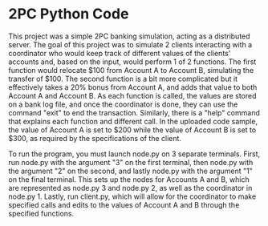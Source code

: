 # 2PC Python Code
This project was a simple 2PC banking simulation, acting as a distributed server. The goal of this project was to simulate 2 clients interacting with a coordinator who would keep track of different values of the clients' accounts and, based on the input, would perform 1 of 2 functions. The first function would relocate $100 from Account A to Account B, simulating the transfer of $100. The second function is a bit more complicated but it effectively takes a 20% bonus from Account A, and adds that value to both Account A and Account B. As each function is called, the values are stored on a bank log file, and once the coordinator is done, they can use the command "exit" to end the transaction. Similarly, there is a "help" command that explains each function and different call. In the uploaded code sample, the value of Account A is set to $200 while the value of Account B is set to $300, as required by the specifications of the client.

To run the program, you must launch node.py on 3 separate terminals. First, run node.py with the argument "3" on the first terminal, then node.py with the argument "2" on the second, and lastly node.py with the argument "1" on the final terminal. This sets up the nodes for Accounts A and B, which are represented as node.py 3 and node.py 2, as well as the coordinator in node.py 1. Lastly, run client.py, which will allow for the coordinator to make specified calls and edits to the values of Account A and B through the specified functions.
